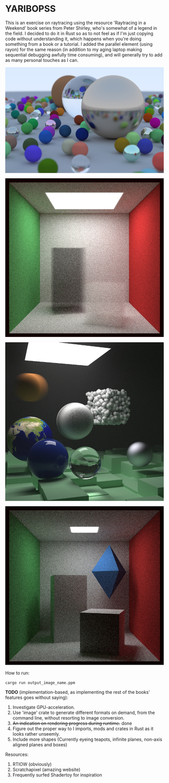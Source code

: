 # YARIBOPSS

This is an exercise on raytracing using the resource 'Raytracing in a Weekend' book series from Peter Shirley, who's somewhat of a legend in the field. I decided to do it in Rust so as to not feel as if I'm just copying code without understanding it, which happens when you're doing something from a book or a tutorial. I added the parallel element (using rayon) for the same reason (in addition to my aging laptop making sequential debugging awfully time consuming), and will generally try to add as many personal touches as I can.

![Random scene](images/book1_cover.jpg?raw=true)

![Cornell smoke](images/cornell_smoke.jpg?raw=true)

![Book 2: Final scene](images/final_scene.jpg?raw=true)

![XZPyramid](images/rotate_pyramid.jpg?raw=true)

How to run:

```shell
cargo run output_image_name.ppm
```

**TODO** (implementation-based, as implementing the rest of the books' features goes without saying):

1. Investigate GPU-acceleration.
2. Use 'image' crate to generate different formats on demand, from the command line, without resorting to image conversion.
3. ~~An indication on rendering progress during runtime.~~ done
4. Figure out the proper way to I imports, mods and crates in Rust as it looks rather unseemly.
5. Include more shapes (Currently eyeing teapots, infinite planes, non-axis aligned planes and boxes)

Resources:

1. RTIOW (obviously)
2. Scratchapixel (amazing website)
3. Frequently surfed Shadertoy for inspiration
